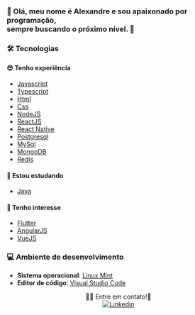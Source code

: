  
### 👨️ Olá, meu nome é Alexandre e sou apaixonado por programação, <br />sempre buscando o **próximo nível**. 🚀️

### 🛠️ Tecnologias
#### 😎️ Tenho experiência
  - [Javascript]()
  - [Typescript](https://www.typescriptlang.org/)
  - [Html]()
  - [Css]()
  - [NodeJS](https://nodejs.org/en/)
  - [ReactJS](https://pt-br.reactjs.org/)
  - [React Native](https://reactnative.dev/)
  - [Postgresql](https://www.postgresql.org/)
  - [MySql](https://www.mysql.com/)
  - [MongoDB](https://www.mongodb.com/)
  - [Redis](https://redis.io/)
  
 #### 📖️ Estou estudando
  - [Java](https://www.java.com/pt_BR/)
  
 #### 🤔️ Tenho interesse
  - [Flutter](https://flutter.dev/?gclid=Cj0KCQjw4f35BRDBARIsAPePBHzoWJD3K5Y6PlakqtekpC3YxRxncnL8FtM3bUdExqy1r8BqpU_C_hYaAgx0EALw_wcB&gclsrc=aw.ds)
  - [AngularJS](https://angularjs.org/)
  - [VueJS](https://vuejs.org/)
  
 ### 💻️ Ambiente de desenvolvimento
 
  - __Sistema operacional__: [Linux Mint](https://linuxmint.com/)
  - __Editor de código__: [Visual Studio Code](https://code.visualstudio.com/)
 
<p align="center">
  👋🏽 Entre em contato!🚀
  <br />
  <a href="https://www.linkedin.com/in/alexandre-costa-401699199">
    <img alt="Linkedin" src="https://img.shields.io/badge/-Alexandre%20Costa-9871F5?label=Linkedin&logo=linkedin&style=flat-square">
  </a>
</p>
